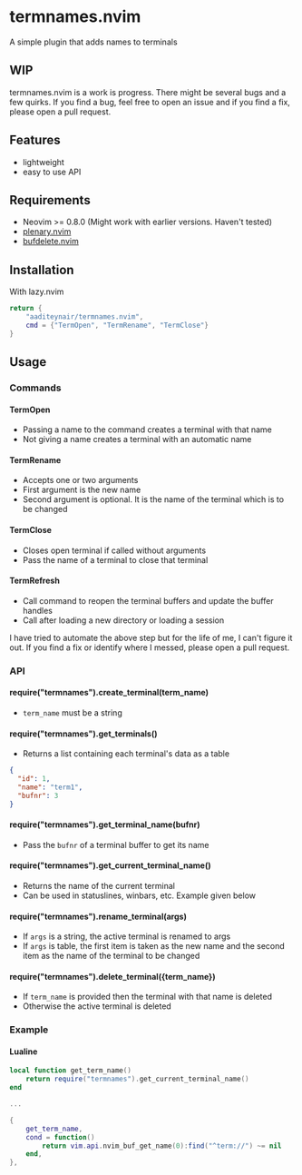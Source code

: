 # termnames.nvim

A simple plugin that adds names to terminals

## WIP

termnames.nvim is a work is progress. There might be several bugs and a few quirks. If you find a bug, feel free to open an issue and if you find a fix, please open a pull request.

## Features

- lightweight
- easy to use API

## Requirements

- Neovim >= 0.8.0 (Might work with earlier versions. Haven't tested)
- [plenary.nvim](https://github.com/nvim-lua/plenary.nvim)
- [bufdelete.nvim](https://github.com/famiu/bufdelete.nvim)

## Installation

With lazy.nvim

```lua
return {
    "aaditeynair/termnames.nvim",
    cmd = {"TermOpen", "TermRename", "TermClose"}
}
```

## Usage

### Commands

#### TermOpen

- Passing a name to the command creates a terminal with that name
- Not giving a name creates a terminal with an automatic name

#### TermRename

- Accepts one or two arguments
- First argument is the new name
- Second argument is optional. It is the name of the terminal which is to be changed

#### TermClose

- Closes open terminal if called without arguments
- Pass the name of a terminal to close that terminal

#### TermRefresh

- Call command to reopen the terminal buffers and update the buffer handles
- Call after loading a new directory or loading a session

I have tried to automate the above step but for the life of me, I can't figure it out. If you find a fix or identify where I messed, please open a pull request.

### API

#### require("termnames").create_terminal(term_name)

- `term_name` must be a string

#### require("termnames").get_terminals()

- Returns a list containing each terminal's data as a table

```json
{
  "id": 1,
  "name": "term1",
  "bufnr": 3
}
```

#### require("termnames").get_terminal_name(bufnr)

- Pass the `bufnr` of a terminal buffer to get its name

#### require("termnames").get_current_terminal_name()

- Returns the name of the current terminal
- Can be used in statuslines, winbars, etc. Example given below

#### require("termnames").rename_terminal(args)

- If `args` is a string, the active terminal is renamed to args
- If `args` is table, the first item is taken as the new name and the second item as the name of the terminal to be changed

#### require("termnames").delete_terminal({term_name})

- If `term_name` is provided then the terminal with that name is deleted
- Otherwise the active terminal is deleted

### Example

#### Lualine

```lua
local function get_term_name()
    return require("termnames").get_current_terminal_name()
end

...

{
	get_term_name,
	cond = function()
    	return vim.api.nvim_buf_get_name(0):find("^term://") ~= nil
	end,
},

```

